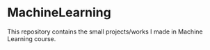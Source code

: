 # MachineLearning

This repository contains the small projects/works I made in Machine Learning course.
